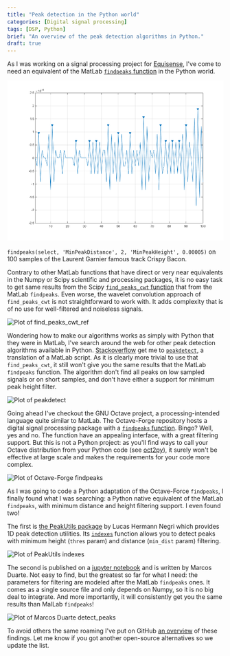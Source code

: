 ```yaml
---
title: "Peak detection in the Python world"
categories: [Digital signal processing]
tags: [DSP, Python]
brief: "An overview of the peak detection algorithms in Python."
draft: true
---
```


As I was working on a signal processing project for [Equisense][], I've come to need an equivalent
of the MatLab [`findpeaks` function][findpeaks_ref] in the Python world.

![Plot of MatLab findpeaks](/img/2015-11-01-findpeaks-in-python/matlab_findpeaks.png)

`findpeaks(select, 'MinPeakDistance', 2, 'MinPeakHeight', 0.00005)` on 100 samples of the Laurent Garnier famous track Crispy Bacon.

Contrary to other MatLab functions that have direct or very near equivalents in the Numpy or Scipy scientific and processing packages, it is no easy task to get same results from the Scipy [`find_peaks_cwt` function][find_peaks_cwt_ref] that from the MatLab `findpeaks`. Even worse, the wavelet convolution approach of `find_peaks_cwt` is not straightforward to work with. It adds complexity that is of no use for well-filtered and noiseless signals.

![Plot of find_peaks_cwt_ref](https://raw.githubusercontent.com/MonsieurV/py-findpeaks/master/images/scipy_find_peaks_cwt.png)

Wondering how to make our algorithms works as simply with Python that they were in MatLab, I've search around the web for other peak detection algorithms available in Python. [Stackoverflow][so_1713335] get me to [`peakdetect`][peakdetect], a translation of a MatLab script. As it is clearly more trivial to use that `find_peaks_cwt`, it still won't give you the same results that the MatLab `findpeaks` function. The algorithm don't find all peaks on low sampled signals or on short samples, and don't have either a support for minimum peak height filter.

![Plot of peakdetect](https://raw.githubusercontent.com/MonsieurV/py-findpeaks/master/images/sixtenbe_peakdetect.png)

Going ahead I've checkout the GNU Octave project, a processing-intended language quite similar to MatLab. The Octave-Forge repository hosts a digital signal processing package with a [`findpeaks` function][findpeaks_of_ref]. Bingo? Well, yes and no. The function have an appealing interface, with a great filtering support. But this is not a Python project: as you'll find ways to call your Octave distribution from your Python code (see [oct2py][]), it surely won't be effective at large scale and makes the requirements for your code more complex.

![Plot of Octave-Forge findpeaks](https://raw.githubusercontent.com/MonsieurV/py-findpeaks/master/images/octave_findpeaks.png)

As I was going to code a Python adaptation of the Octave-Force `findpeaks`, I finally found what I was searching: a Python native equivalent of the MatLab `findpeaks`, with minimum distance and height filtering support. I even found two!

The first is [the PeakUtils package][PeakUtils] by Lucas Hermann Negri which provides 1D peak detection utilities. Its [`indexes`][indexes] function allows you to detect peaks with minimum height (`thres` param) and distance (`min_dist` param) filtering.

![Plot of PeakUtils indexes](https://raw.githubusercontent.com/MonsieurV/py-findpeaks/master/images/peakutils_indexes.png)

The second is published on a [jupyter notebook][] and is written by Marcos Duarte. Not easy to find, but the greatest so far for what I need: the parameters for filtering are modeled after the MatLab `findpeaks` ones. It comes as a single source file and only depends on Numpy, so it is no big deal to integrate. And more importantly, it will consistently get you the same results than MalLab `findpeaks`!

![Plot of Marcos Duarte detect_peaks](https://raw.githubusercontent.com/MonsieurV/py-findpeaks/master/images/detect_peaks.png)

To avoid others the same roaming I've put on GitHub [an overview][overview_github] of these findings. Let me know if you got another open-source alternatives so we update the list.

[Equisense]: http://www.equisense.com
[findpeaks_ref]: http://fr.mathworks.com/help/signal/ref/findpeaks.html
[find_peaks_cwt_ref]: http://docs.scipy.org/doc/scipy/reference/generated/scipy.signal.find_peaks_cwt.html
[so_1713335]: https://stackoverflow.com/questions/1713335/peak-finding-algorithm-for-python-scipy/
[peakdetect]: https://gist.github.com/sixtenbe/1178136
[findpeaks_of_ref]: http://octave.sourceforge.net/signal/function/findpeaks.html
[oct2py]: https://github.com/blink1073/oct2py
[overview_github]: https://github.com/MonsieurV/py-findpeaks
[PeakUtils]: https://bitbucket.org/lucashnegri/peakutils
[indexes]: http://pythonhosted.org/PeakUtils/reference.html#peakutils.peak.indexes
[jupyter notebook]: http://nbviewer.ipython.org/github/demotu/BMC/blob/master/notebooks/DetectPeaks.ipynb
